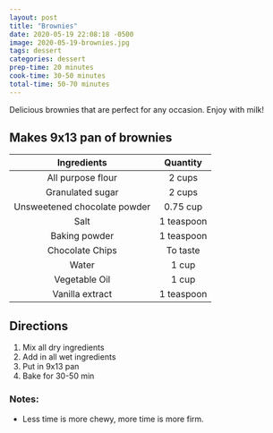 ```yaml
---
layout: post
title: "Brownies"
date: 2020-05-19 22:08:18 -0500
image: 2020-05-19-brownies.jpg
tags: dessert
categories: dessert
prep-time: 20 minutes
cook-time: 30-50 minutes
total-time: 50-70 minutes
---
```


Delicious brownies that are perfect for any occasion. Enjoy with milk!

## Makes 9x13 pan of brownies

|          Ingredients         |  Quantity  |
|:----------------------------:|:----------:|
|       All purpose flour      |   2 cups   |
|       Granulated sugar       |   2 cups   |
| Unsweetened chocolate powder |  0.75 cup  |
|             Salt             | 1 teaspoon |
|         Baking powder        | 1 teaspoon |
|        Chocolate Chips       |  To taste  |
|             Water            |    1 cup   |
|         Vegetable Oil        |    1 cup   |
|        Vanilla extract       | 1 teaspoon |

## Directions

1. Mix all dry ingredients
2. Add in all wet ingredients
3. Put in 9x13 pan
4. Bake for 30-50 min

### Notes:

* Less time is more chewy, more time is more firm.
